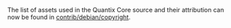 The list of assets used in the Quantix Core source and their attribution can now be found in [contrib/debian/copyright](../contrib/debian/copyright).
